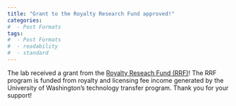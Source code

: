 ```yaml
---
title: "Grant to the Royalty Research Fund approved!"
categories:
#  - Post Formats
tags:
#  - Post Formats
#  - readability
#  - standard
---
```

The lab received a grant from the [Royalty Reseach Fund (RRF)](https://www.washington.edu/research/or/royalty-research-fund-rrf//)! The RRF program is funded from royalty and licensing fee income generated by the University of Washington’s technology transfer program. Thank you for your support!
